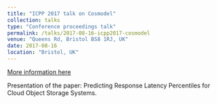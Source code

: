 ```yaml
---
title: "ICPP 2017 talk on Cosmodel"
collection: talks
type: "Conference proceedings talk"
permalink: /talks/2017-08-16-icpp2017-cosmodel
venue: "Queens Rd, Bristol BS8 1RJ, UK"
date: 2017-08-16
location: "Bristol, UK"
---
```


[More information here](../files/cosmodel_icpp2017_slides43.ppt)

Presentation of the paper: Predicting Response Latency Percentiles for Cloud Object Storage Systems.
